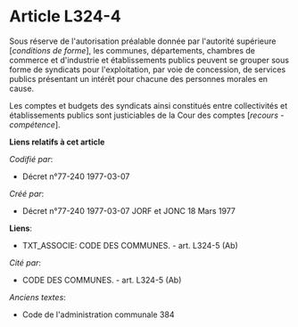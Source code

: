 # Article L324-4

Sous réserve de l'autorisation préalable donnée par l'autorité supérieure [*conditions de forme*], les communes,
départements, chambres de commerce et d'industrie et établissements publics peuvent se grouper sous forme de syndicats pour
l'exploitation, par voie de concession, de services publics présentant un intérêt pour chacune des personnes morales en
cause.

Les comptes et budgets des syndicats ainsi constitués entre collectivités et établissements publics sont justiciables de la
Cour des comptes [*recours - compétence*].

**Liens relatifs à cet article**

_Codifié par_:

  - Décret n°77-240 1977-03-07

_Créé par_:

  - Décret n°77-240 1977-03-07 JORF et JONC 18 Mars 1977

**Liens**:

  - TXT_ASSOCIE: CODE DES COMMUNES. - art. L324-5 (Ab)

_Cité par_:

  - CODE DES COMMUNES. - art. L324-5 (Ab)

_Anciens textes_:

  - Code de l'administration communale 384
